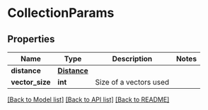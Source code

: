 # CollectionParams

## Properties
Name | Type | Description | Notes
------------ | ------------- | ------------- | -------------
**distance** | [**Distance**](Distance.md) |  | 
**vector_size** | **int** | Size of a vectors used | 

[[Back to Model list]](../README.md#documentation-for-models) [[Back to API list]](../README.md#documentation-for-api-endpoints) [[Back to README]](../README.md)


